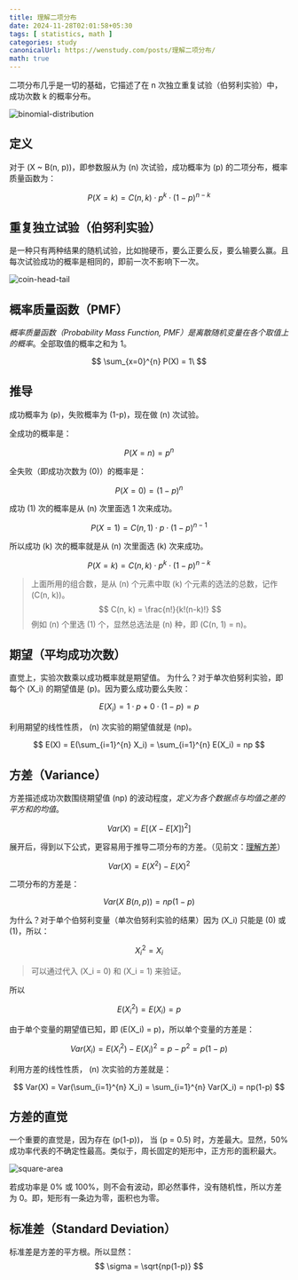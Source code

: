 ```yaml
---
title: 理解二项分布
date: 2024-11-28T02:01:58+05:30
tags: [ statistics, math ]
categories: study
canonicalUrl: https://wenstudy.com/posts/理解二项分布/
math: true
---
```


二项分布几乎是一切的基础，它描述了在 n 次独立重复试验（伯努利实验）中，成功次数 k 的概率分布。
<!-- more -->

![binomial-distribution](/images/binomial-distribution/graph.png "binomial-distribution")

## 定义
对于 \(X ~ B(n, p)\)，即参数服从为 \(n\) 次试验，成功概率为 \(p\) 的二项分布，概率质量函数为：

$$
P(X=k) = C(n, k) \cdot p^k \cdot (1-p)^{n-k}
$$

## 重复独立试验（伯努利实验）

是一种只有两种结果的随机试验，比如抛硬币，要么正要么反，要么输要么赢。且每次试验成功的概率是相同的，即前一次不影响下一次。

![coin-head-tail](/images/binomial-distribution/coin-head-tail.png "coin-head-tail")

## 概率质量函数（PMF）

_概率质量函数（Probability Mass Function, PMF）是离散随机变量在各个取值上的概率_。全部取值的概率之和为 1。

$$
\sum_{x=0}^{n} P(X) = 1\
$$

## 推导
成功概率为 \(p\)，失败概率为 \(1-p\)，现在做 \(n\) 次试验。

全成功的概率是：

$$
P(X=n) = p^n
$$

全失败（即成功次数为 \(0\)）的概率是：

$$
P(X=0) = (1-p)^n
$$

成功 \(1\) 次的概率是从 \(n\) 次里面选 1 次来成功。

$$
P(X=1) = C(n, 1) \cdot p \cdot (1-p)^{n-1}
$$

所以成功 \(k\) 次的概率就是从 \(n\) 次里面选 \(k\) 次来成功。

$$
P(X=k) = C(n, k) \cdot p^k \cdot (1-p)^{n-k}
$$

> 上面所用的组合数，是从 \(n\) 个元素中取 \(k\) 个元素的选法的总数，记作 \(C(n, k)\)。
$$
C(n, k) = \frac{n!}{k!(n-k)!}
$$
例如 \(n\) 个里选 \(1\) 个，显然总选法是 \(n\) 种，即 \(C(n, 1) = n\)。

## 期望（平均成功次数）

直觉上，实验次数乘以成功概率就是期望值。 为什么？对于单次伯努利实验，即每个 \(X_i\) 的期望值是 \(p\)。因为要么成功要么失败：

$$
E(X_i) = 1 \cdot p + 0 \cdot (1-p) = p
$$

利用期望的线性性质， \(n\) 次实验的期望值就是 \(np\)。

$$
E(X) = E(\sum_{i=1}^{n} X_i) = \sum_{i=1}^{n} E(X_i) = np
$$

## 方差（Variance）

方差描述成功次数围绕期望值 \(np\) 的波动程度，_定义为各个数据点与均值之差的平方和的均值_。

$$
Var(X) = E[(X - E[X])^2]
$$

展开后，得到以下公式，更容易用于推导二项分布的方差。（见前文：[理解方差](/posts/understand-math-variance/)）

$$
Var(X) = E(X^2) - E(X)^2
$$

二项分布的方差是：

$$
Var(X ~ B(n, p)) = np(1-p)
$$

为什么？对于单个伯努利变量（单次伯努利实验的结果）因为 \(X_i\) 只能是 \(0\) 或 \(1\)，所以：

$$
X_i^2 = X_i
$$

> 可以通过代入 \(X_i = 0\) 和 \(X_i = 1\) 来验证。

所以

$$
E(X_i^2) = E(X_i) = p
$$

由于单个变量的期望值已知，即 \(E(X_i) = p\)，所以单个变量的方差是：

$$
Var(X_i) = E(X_i^2) - E(X_i)^2 = p - p^2 = p(1-p)
$$

利用方差的线性性质， \(n\) 次实验的方差就是：

$$
Var(X) = Var(\sum_{i=1}^{n} X_i) = \sum_{i=1}^{n} Var(X_i) = np(1-p)
$$

## 方差的直觉

一个重要的直觉是，因为存在 \(p(1-p)\)， 当 \(p = 0.5\) 时，方差最大。显然，50% 成功率代表的不确定性最高。类似于，周长固定的矩形中，正方形的面积最大。

![square-area](/images/binomial-distribution/square-area.png "square-area")

若成功率是 0% 或 100%，则不会有波动，即必然事件，没有随机性，所以方差为 0。即，矩形有一条边为零，面积也为零。

## 标准差（Standard Deviation）

标准差是方差的平方根。所以显然：
$$
\sigma = \sqrt{np(1-p)}
$$
